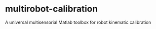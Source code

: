# multirobot-calibration
A universal multisensorial Matlab toolbox for robot kinematic calibration 

